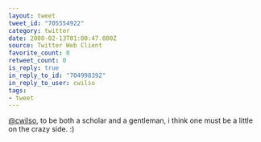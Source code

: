 ```yaml
---
layout: tweet
tweet_id: "705554922"
category: twitter
date: 2008-02-13T01:00:47.000Z
source: Twitter Web Client
favorite_count: 0
retweet_count: 0
is_reply: true
in_reply_to_id: "704998392"
in_reply_to_user: cwilso
tags:
- tweet
---
```


[@cwilso](https://twitter.com/@cwilso), to be both a scholar and a gentleman, i think one must be a little on the crazy side. :)
